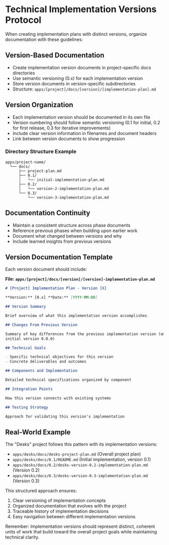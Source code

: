 # Technical Implementation Versions Protocol

When creating implementation plans with distinct versions, organize
documentation with these guidelines:

## Version-Based Documentation

- Create implementation version documents in project-specific docs directories
- Use semantic versioning (0.x) for each implementation version
- Store version documents in version-specific subdirectories
- Structure: `apps/[project]/docs/[version]/[implementation-plan].md`

## Version Organization

- Each implementation version should be documented in its own file
- Version numbering should follow semantic versioning (0.1 for initial, 0.2 for
  first release, 0.3 for iterative improvements)
- Include clear version information in filenames and document headers
- Link between version documents to show progression

### Directory Structure Example

```
apps/project-name/
  └── docs/
      ├── project-plan.md
      ├── 0.1/
      │   └── initial-implementation-plan.md
      ├── 0.2/
      │   └── version-2-implementation-plan.md
      └── 0.3/
          └── version-3-implementation-plan.md
```

## Documentation Continuity

- Maintain a consistent structure across phase documents
- Reference previous phases when building upon earlier work
- Document what changed between versions and why
- Include learned insights from previous versions

## Version Documentation Template

Each version document should include:

**File: `apps/[project]/docs/[version]/[version]-implementation-plan.md`**

```markdown
# [Project] Implementation Plan - Version [X]

**Version:** [0.x] **Date:** [YYYY-MM-DD]

## Version Summary

Brief overview of what this implementation version accomplishes

## Changes From Previous Version

Summary of key differences from the previous implementation version (omit for
initial version 0.0.0)

## Technical Goals

- Specific technical objectives for this version
- Concrete deliverables and outcomes

## Components and Implementation

Detailed technical specifications organized by component

## Integration Points

How this version connects with existing systems

## Testing Strategy

Approach for validating this version's implementation
```

## Real-World Example

The "Desks" project follows this pattern with its implementation versions:

- `apps/desks/docs/desks-project-plan.md` (Overall project plan)
- `apps/desks/docs/0.1/README.md` (Initial implementation, version 0.1)
- `apps/desks/docs/0.2/desks-version-0.2-implementation-plan.md` (Version 0.2)
- `apps/desks/docs/0.3/desks-version-0.3-implementation-plan.md` (Version 0.3)

This structured approach ensures:

1. Clear versioning of implementation concepts
2. Organized documentation that evolves with the project
3. Traceable history of implementation decisions
4. Easy navigation between different implementation versions

Remember: Implementation versions should represent distinct, coherent units of
work that build toward the overall project goals while maintaining technical
clarity.
